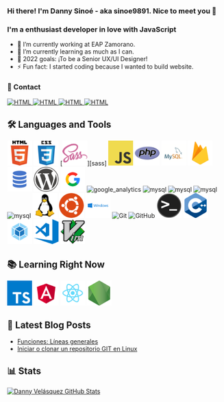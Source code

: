 ### Hi there! I'm Danny Sinoé - aka sinoe9891. Nice to meet you  👋
### I'm a enthusiast developer in love with JavaScript
- 🔭 I’m currently working at EAP Zamorano.
- 🌱 I’m currently learning as much as I can.
- 🥅 2022 goals: ¡To be a Senior UX/UI Designer!
- ⚡ Fun fact: I started coding because I wanted to build website.

### 💬 Contact
<a href="https://www.linkedin.com/in/danny-velasquez-cadenas/"><img alt="HTML" width="60" src="https://www.vectorlogo.zone/logos/linkedin/linkedin-tile.svg" />
</a>
<a href="https://www.instagram.com/sinoe9891/"><img alt="HTML" width="60" src="https://www.vectorlogo.zone/logos/instagram/instagram-icon.svg" />
</a>
<a href="https://www.facebook.com/danny.velasquez.140"><img alt="HTML" width="60" src="https://www.vectorlogo.zone/logos/facebook/facebook-tile.svg" />
</a>
<a href="https://twitter.com/sinoe9891"><img alt="HTML" width="60" src="https://www.vectorlogo.zone/logos/twitter/twitter-tile.svg" />
</a>

## 🛠 Languages and Tools

[<img alt="HTML" width="58" src="https://raw.githubusercontent.com/github/explore/80688e429a7d4ef2fca1e82350fe8e3517d3494d/topics/html/html.png" />][HTML]
[<img alt="CSS" width="58" src="https://raw.githubusercontent.com/github/explore/80688e429a7d4ef2fca1e82350fe8e3517d3494d/topics/css/css.png" />][CSS]
[<img alt="Sass" width="58" src="https://raw.githubusercontent.com/github/explore/80688e429a7d4ef2fca1e82350fe8e3517d3494d/topics/sass/sass.png" />][sass]
[<img alt="JavaScript" width="58" src="https://raw.githubusercontent.com/github/explore/80688e429a7d4ef2fca1e82350fe8e3517d3494d/topics/javascript/javascript.png" />][JavaScript]
<img alt="PHP" width="58" src="https://raw.githubusercontent.com/github/explore/80688e429a7d4ef2fca1e82350fe8e3517d3494d/topics/php/php.png" />
<img alt="mysql" width="58" src="https://raw.githubusercontent.com/github/explore/80688e429a7d4ef2fca1e82350fe8e3517d3494d/topics/mysql/mysql.png" />
<img alt="Firebase" width="58" src="https://raw.githubusercontent.com/github/explore/80688e429a7d4ef2fca1e82350fe8e3517d3494d/topics/firebase/firebase.png" />
<img alt="SQL" width="58" src="https://raw.githubusercontent.com/github/explore/80688e429a7d4ef2fca1e82350fe8e3517d3494d/topics/sql/sql.png" />
<img alt="wordpress" width="58" src="https://raw.githubusercontent.com/github/explore/80688e429a7d4ef2fca1e82350fe8e3517d3494d/topics/wordpress/wordpress.png" />
<img alt="wordpress" width="58" src="https://raw.githubusercontent.com/github/explore/80688e429a7d4ef2fca1e82350fe8e3517d3494d/topics/google/google.png" />
<img  alt="google_analytics" width="58" src="https://www.vectorlogo.zone/logos/google_analytics/google_analytics-official.svg" />
<img alt="mysql" width="58" src="https://www.vectorlogo.zone/logos/adobe_illustrator/adobe_illustrator-icon.svg" />
<img alt="mysql" width="58" src="https://www.vectorlogo.zone/logos/figma/figma-icon.svg" />
<img alt="mysql" width="58" src="https://www.vectorlogo.zone/logos/sketchapp/sketchapp-icon.svg" />
<img alt="mysql" width="58" src="https://www.vectorlogo.zone/logos/amazon_aws/amazon_aws-icon.svg" />
<img alt="mysql" width="58" src="https://raw.githubusercontent.com/github/explore/80688e429a7d4ef2fca1e82350fe8e3517d3494d/topics/linux/linux.png" />
<img alt="mysql" width="58" src="https://raw.githubusercontent.com/github/explore/80688e429a7d4ef2fca1e82350fe8e3517d3494d/topics/ubuntu/ubuntu.png" />
<img alt="windows" width="58" src="https://raw.githubusercontent.com/github/explore/80688e429a7d4ef2fca1e82350fe8e3517d3494d/topics/windows/windows.png" />
<img alt="Git" width="58" src="https://www.vectorlogo.zone/logos/git-scm/git-scm-icon.svg" />
<img alt="GitHub" width="58" src="https://www.vectorlogo.zone/logos/github/github-tile.svg" />
<img alt="Terminal" width="58" src="https://raw.githubusercontent.com/github/explore/80688e429a7d4ef2fca1e82350fe8e3517d3494d/topics/terminal/terminal.png" />
<img alt="[C++" width="58" src="https://raw.githubusercontent.com/github/explore/80688e429a7d4ef2fca1e82350fe8e3517d3494d/topics/cpp/cpp.png" />
[<img alt="WebPack" width="58" src="https://raw.githubusercontent.com/github/explore/80688e429a7d4ef2fca1e82350fe8e3517d3494d/topics/webpack/webpack.png" />][WebPack]
[<img alt="Visual Studio" width="58" src="https://raw.githubusercontent.com/github/explore/80688e429a7d4ef2fca1e82350fe8e3517d3494d/topics/visual-studio-code/visual-studio-code.png" />][Visual Studio]
[<img alt="VIM" width="58" src="https://raw.githubusercontent.com/github/explore/80688e429a7d4ef2fca1e82350fe8e3517d3494d/topics/vim/vim.png" />][VIM]

<!--
[<img alt="Python" width="58" src="https://raw.githubusercontent.com/github/explore/80688e429a7d4ef2fca1e82350fe8e3517d3494d/topics/python/python.png" />][Python]
[<img alt="React" width="58" src="https://raw.githubusercontent.com/github/explore/80688e429a7d4ef2fca1e82350fe8e3517d3494d/topics/react/react.png" />][React]
[<img alt="ESLint" width="58" src="https://raw.githubusercontent.com/github/explore/80688e429a7d4ef2fca1e82350fe8e3517d3494d/topics/eslint/eslint.png" />][ESLint]
[<img alt="Redux" width="58" src="https://raw.githubusercontent.com/github/explore/80688e429a7d4ef2fca1e82350fe8e3517d3494d/topics/redux/redux.png" />][Redux]
[<img alt="GraphQL" width="58" src="https://raw.githubusercontent.com/github/explore/80688e429a7d4ef2fca1e82350fe8e3517d3494d/topics/graphql/graphql.png" />][GraphQL]
[<img alt="Jest" width="58" src="https://miro.medium.com/max/600/1*i37IyHf6vnhqWIA9osxU3w.png" />][Jest]
[<img alt="Testing Library" width="58" src="https://testing-library.com/img/octopus-64x64.png" />][Testing Library]
<img alt="Flutter" width="58" src="https://raw.githubusercontent.com/github/explore/80688e429a7d4ef2fca1e82350fe8e3517d3494d/topics/flutter/flutter.png" />
<img alt="Dart" width="58" src="https://raw.githubusercontent.com/github/explore/80688e429a7d4ef2fca1e82350fe8e3517d3494d/topics/dart/dart.png" />
-->

## 📚 Learning Right Now
<img alt="TypeScript" width="58" src="https://raw.githubusercontent.com/github/explore/80688e429a7d4ef2fca1e82350fe8e3517d3494d/topics/typescript/typescript.png" />
<img alt="TypeScript" width="58" src="https://raw.githubusercontent.com/github/explore/80688e429a7d4ef2fca1e82350fe8e3517d3494d/topics/angular/angular.png" />
<img alt="React" width="58" src="https://raw.githubusercontent.com/github/explore/80688e429a7d4ef2fca1e82350fe8e3517d3494d/topics/react/react.png" />
<img alt="Node.js" width="58" src="https://raw.githubusercontent.com/github/explore/80688e429a7d4ef2fca1e82350fe8e3517d3494d/topics/nodejs/nodejs.png" />


## 📃 Latest Blog Posts

<!-- BLOG-POST-LIST:START -->
- [Funciones: Líneas generales](https://qwerty.creativehonduras.com/funciones-lineas-generales/)
- [Iniciar o clonar un repositorio GIT en Linux](https://qwerty.creativehonduras.com/iniciar-clonar-repositorio-git-linux/)
<!-- BLOG-POST-LIST:END -->

## 📊 Stats

[![Danny Velásquez GitHub Stats](https://github-readme-stats.vercel.app/api?username=sinoe9891&show_icons=true&hide_border=true&theme=vue)](https://github.com/anuraghazra/github-readme-stats)

<!-- Reference URLs -->
[LinkedIn]: https://www.linkedin.com/in/timbergus/?locale=en_US
[CodePen]: https://codepen.io/timbergus
[StackOverflow]: https://stackoverflow.com/users/1999316/timbergus
[HTML]: https://github.com/search?q=html
[CSS]: https://github.com/search?q=css
[JavaScript]: https://github.com/search?q=javascript
[TypeScript]: https://www.typescriptlang.org/
[React]: https://reactjs.org/
[WebPack]: https://webpack.js.org/
[Redux]: https://redux.js.org/
[GraphQL]: https://graphql.org/
[Jest]: https://jestjs.io/
[Testing Library]: https://testing-library.com/
[Node]: https://nodejs.org/en/
[Firebase]: https://firebase.google.com/
[C++]: https://github.com/search?q=cpp
[Python]: https://github.com/search?q=python
[Visual Studio]: https://code.visualstudio.com/
[VIM]: https://www.vim.org/
[ESLint]: https://eslint.org/
[Git]: https://git-scm.com/
[GitHub]: https://github.com/
[Flutter]: https://flutter.dev/
[Dart]: https://dart.dev/
